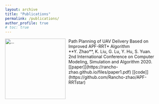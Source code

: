 ```yaml
---
layout: archive
title: "Publications"
permalink: /publications/
author_profile: true
# toc: true
---
```



<!-- {% include toc %} -->

<img align="left" width="200" style="margin-right: 10px" src="{{ site.url }}/images/apf_rrt.png" alt="...">
Path Planning of UAV Delivery Based on Improved APF-RRT* Algorithm <br />
**Y. Zhao**, K. Liu, G. Lu, Y. Hu, S. Yuan. 2nd International Conference on Computer Modeling, Simulation and Algorithm 2020. <br />
[[paper]](https://rancho-zhao.github.io/files/paper1.pdf) [[code]](https://github.com/Rancho-zhao/APF-RRTstar)

<br />